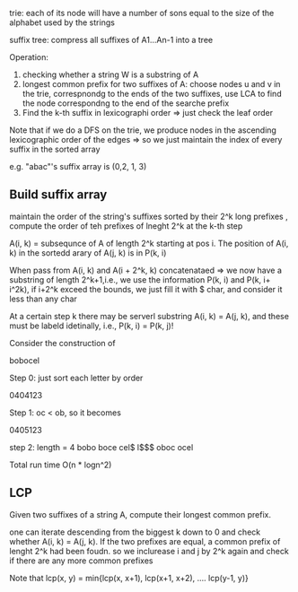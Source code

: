 trie: each of its node will have a number of sons equal to the size of the alphabet used by the strings

suffix tree: compress all suffixes of A1...An-1 into a tree

Operation: 
1. checking whether a string W is a substring of A
2. longest common prefix for two suffixes of A: choose nodes u and v in the trie, correspnondg to the ends of the two suffixes, use LCA to
find the node correspondng to the end of the searche prefix
3. Find the k-th suffix in lexicographi order => just check the leaf order 

Note that if we do a DFS on the trie, we produce nodes in the ascending lexicographic order of the edges => so we just maintain the index of
every suffix in the sorted array

e.g. "abac"'s suffix array is (0,2, 1, 3)


Build suffix array
-----------
maintain the order of the string's suffixes sorted by their 2^k long prefixes , compute the order of teh prefixes of lneght 2^k at the k-th
step

 A(i, k) = subsequnce of A of length 2^k starting at pos i. The position of A(i, k) in the sortedd arary of A(j, k) is in P(k, i)

When pass from A(i, k) and A(i + 2^k, k) concatenataed => we now have a substring of length 2^k+1,i.e., we use the information P(k, i) and
P(k, i+ i^2k), if i+2^k exceed the bounds, we just fill it with $ char, and consider it less than any char

At a certain step k there may be serverl substring A(i, k) = A(j, k), and these must be labeld idetinally, i.e., P(k, i) = P(k, j)!

Consider the construction of 

bobocel

Step 0: just sort each letter by order

0404123 

Step 1: oc < ob, so it becomes

0405123

step 2: length = 4
bobo
boce
cel$
l$$$
oboc
ocel

Total run time O(n * logn^2)


LCP
----------
Given two suffixes of a string A, compute their longest common prefix.

one can iterate descending from the biggest k down to 0 and check whether A(i, k) = A(j, k). If the two prefixes are equal, a common prefix
of lenght 2^k had been foudn. so we inclurease i and j by 2^k again and check if there are any more common prefixes

Note that lcp(x, y) = min{lcp(x, x+1), lcp(x+1, x+2), .... lcp(y-1, y)}


